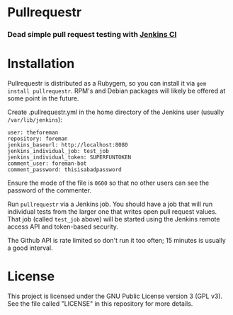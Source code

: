 # Pullrequestr
### Dead simple pull request testing with [Jenkins CI](http://jenkins-ci.org)

# Installation
Pullrequestr is distributed as a Rubygem, so you can install it via `gem install pullrequestr`. RPM's and Debian packages will likely be offered at some point in the future.

Create .pullrequestr.yml in the home directory of the Jenkins user (usually `/var/lib/jenkins`):

    user: theforeman
    repository: foreman
    jenkins_baseurl: http://localhost:8080
    jenkins_individual_job: test_job
    jenkins_individual_token: SUPERFUNTOKEN
    comment_user: foreman-bot
    comment_password: thisisabadpassword

Ensure the mode of the file is `0600` so that no other users can see the password of the commenter.

Run `pullrequestr` via a Jenkins job. You should have a job that will run individual tests from the larger one that writes open pull request values. That job (called `test_job` above) will be started using the Jenkins remote access API and token-based security.

The Github API is rate limited so don't run it too often; 15 minutes is usually a good interval.

# License
This project is licensed under the GNU Public License version 3 (GPL v3). See the file called "LICENSE" in this repository for more details.
